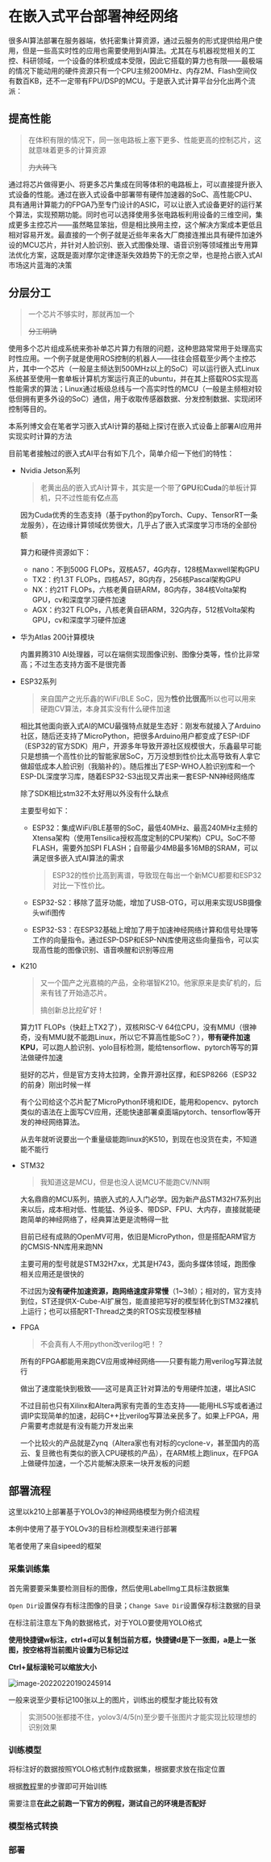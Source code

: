 # 在嵌入式平台部署神经网络

很多AI算法部署在服务器端，依托密集计算资源，通过云服务的形式提供给用户使用，但是一些高实时性的应用也需要使用到AI算法。尤其在与机器视觉相关的工控、科研领域，一个设备的体积或成本受限，因此它搭载的算力也有限——最极端的情况下能动用的硬件资源只有一个CPU主频200MHz、内存2M、Flash空间仅有数百KB，还不一定带有FPU/DSP的MCU。于是嵌入式计算平台分化出两个流派：

## 提高性能

> 在体积有限的情况下，同一张电路板上塞下更多、性能更高的控制芯片，这就意味着更多的计算资源
>
> ~~力大砖飞~~

通过将芯片做得更小、将更多芯片集成在同等体积的电路板上，可以直接提升嵌入式设备的性能。通过在嵌入式设备中部署带有硬件加速器的SoC、高性能CPU、具有通用计算能力的FPGA乃至专门设计的ASIC，可以让嵌入式设备更好的运行某个算法，实现预期功能。同时也可以选择使用多张电路板利用设备的三维空间，集成更多主控芯片——虽然略显笨拙，但是相比换用主控，这个解决方案成本更低且相对容易开发。最直接的一个例子就是近些年来各大厂商接连推出具有硬件加速外设的MCU芯片，并针对人脸识别、嵌入式图像处理、语音识别等领域推出专用算法优化方案，这既是面对摩尔定律逐渐失效趋势下的无奈之举，也是抢占嵌入式AI市场这片蓝海的决策

## 分层分工

> 一个芯片不够实时，那就再加一个
>
> ~~分工明确~~

使用多个芯片组成系统来弥补单芯片算力有限的问题，这种思路常常用于处理高实时性应用。一个例子就是使用ROS控制的机器人——往往会搭载至少两个主控芯片，其中一个芯片（一般是主频达到500MHz以上的SoC）可以运行嵌入式Linux系统甚至使用一套单板计算机方案运行真正的ubuntu，并在其上搭载ROS实现高性能需求的算法；Linux通过板级总线与一个高实时性的MCU（一般是主频相对较低但拥有更多外设的SoC）通信，用于收取传感器数据、分发控制数据、实现闭环控制等目的。

本系列博文会在笔者学习嵌入式AI计算的基础上探讨在嵌入式设备上部署AI应用并实现实时计算的方法

目前笔者接触过的嵌入式AI平台有如下几个，简单介绍一下他们的特性：

* Nvidia Jetson系列

    > 老黄出品的嵌入式AI计算卡，其实是一个带了**GPU**和**Cuda**的单板计算机，只不过性能有**亿**点高

    因为Cuda优秀的生态支持（基于python的pyTorch、Cupy、TensorRT一条龙服务），在边缘计算领域优势很大，几乎占了嵌入式深度学习市场的全部份额

    算力和硬件资源如下：

    * nano：不到500G FLOPs，双核A57，4G内存，128核Maxwell架构GPU
    * TX2：约1.3T FLOPs，四核A57，8G内存，256核Pascal架构GPU
    * NX：约21T FLOPs，六核老黄自研ARM，8G内存，384核Volta架构GPU，cv和深度学习硬件加速
    * AGX：约32T FLOPs，八核老黄自研ARM，32G内存，512核Volta架构GPU，cv和深度学习硬件加速

* 华为Atlas 200计算模块

    内置昇腾310 AI处理器，可以在端侧实现图像识别、图像分类等，性价比非常高；不过生态支持方面不是很完善

* ESP32系列

    > 来自国产之光乐鑫的WiFi/BLE SoC，因为**性价比很高**所以也可以用来硬跑CV算法，本身其实没有什么硬件加速

    相比其他面向嵌入式AI的MCU最强特点就是生态好：刚发布就接入了Arduino社区，随后还支持了MicroPython，把很多Arduino用户都变成了ESP-IDF（ESP32的官方SDK）用户，开源多年导致开源社区规模很大，乐鑫最早可能只是想搞一个高性价比的智能家居SoC，万万没想到性价比太高导致有人拿它做超低成本人脸识别（我脑补的）。随后推出了ESP-WHO人脸识别库和一个ESP-DL深度学习库，随着ESP32-S3出现又弄出来一套ESP-NN神经网络库

    除了SDK相比stm32不太好用以外没有什么缺点

    主要型号如下：

    * ESP32：集成WiFi/BLE基带的SoC，最低40MHz、最高240MHz主频的Xtensa架构（使用Tensilica授权高度定制的CPU架构）CPU。SoC不带FLASH，需要外加SPI FLASH；自带最少4MB最多16MB的SRAM，可以满足很多嵌入式AI算法的需求

        > ESP32的性价比高到离谱，导致现在每出一个新MCU都要和ESP32对比一下性价比。

    * ESP32-S2：移除了蓝牙功能，增加了USB-OTG，可以用来实现USB摄像头wifi图传

    * ESP32-S3：在ESP32基础上增加了用于加速神经网络计算和信号处理等工作的向量指令。通过ESP-DSP和ESP-NN库使用这些向量指令，可以实现高性能的图像识别、语音唤醒和识别等应用

* K210

    > 又一个国产之光嘉楠的产品，全称堪智K210。他家原来是卖矿机的，后来有钱了开始造芯片。
    >
    > 搞创新总比挖矿好！

    算力1T FLOPs（快赶上TX2了），双核RISC-V 64位CPU，没有MMU（很神奇，没有MMU就不能跑Linux，所以它不算高性能SoC？），**带有硬件加速KPU**，可以跑人脸识别、yolo目标检测，能给tensorflow、pytorch等写的算法做硬件加速

    挺好的芯片，但是官方支持太拉跨，全靠开源社区撑，和ESP8266（ESP32的前身）刚出时候一样

    有个公司给这个芯片配了MicroPython环境和IDE，能用和opencv、pytorch类似的语法在上面写CV应用，还能快速部署桌面端pytorch、tensorflow等开发的神经网络算法。

    从去年就听说要出一个重量级能跑linux的K510，到现在也没货在卖，不知道能不能行

* STM32

    > 我知道这是MCU，但是也没人说MCU不能跑CV/NN啊

    大名鼎鼎的MCU系列，搞嵌入式的人入门必学。因为新产品STM32H7系列出来以后，成本相对低、性能猛、外设多、带DSP、FPU、大内存，直接就能硬跑简单的神经网络了，经典算法更是流畅得一批

    目前已经有成熟的OpenMV可用，依旧是MicroPython，但是搭配ARM官方的CMSIS-NN库用来跑NN

    主要可用的型号就是STM32H7xx，尤其是H743，面向多媒体领域，跑图像相关应用还是很快的

    不过因为**没有硬件加速资源，跑网络速度非常慢**（1~3帧）；相对的，官方支持到位，ST还提供X-Cube-AI扩展包，能直接把写好的模型转化到STM32裸机上运行；也可以搭配RT-Thread之类的RTOS实现模型移植

* FPGA

    > 不会真有人不用python改verilog吧！？

    所有的FPGA都能用来跑CV应用或神经网络——只要有能力用verilog写算法就行

    做出了速度能快到极致——这可是真正针对算法的专用硬件加速，堪比ASIC

    不过目前也只有Xilinx和Altera两家有完善的生态支持——能用HLS写或者通过调IP实现简单的加速，起码C++比verilog写算法亲民多了。如果上FPGA，用户需要考虑就是有没有能力开发出来

    一个比较火的产品就是Zynq（Altera家也有对标的cyclone-v，甚至国内的高云、复旦微也有类似的嵌入CPU硬核的产品），在ARM核上跑linux，在FPGA上做硬件加速，一个芯片能解决原来一块开发板的问题

## 部署流程

这里以k210上部署基于YOLOv3的神经网络模型为例介绍流程

本例中使用了基于YOLOv3的目标检测模型来进行部署

笔者使用了来自sipeed的框架

### 采集训练集

首先需要要采集要检测目标的图像，然后使用LabelImg工具标注数据集

`Open Dir`设置保存有标注图像的目录；`Change Save Dir`设置保存标注数据的目录

在标注前注意左下角的数据格式，对于YOLO要使用YOLO格式

**使用快捷键w标注，ctrl+d可以复制当前方框，快捷键d是下一张图，a是上一张图，按空格将当前图片设置为已标记过**

**Ctrl+鼠标滚轮可以缩放大小**

![image-20220220190245914](嵌入式机器学习1【嵌入式神经网络】.assets/image-20220220190245914.png)

一般来说至少要标记100张以上的图片，训练出的模型才能比较有效

> 实测500张都搂不住，yolov3/4/5(n)至少要千张图片才能实现比较理想的识别效果

### 训练模型

将标注好的数据按照YOLO格式制作成数据集，根据要求放在指定位置

根据[教程]()里的步骤即可开始训练

需要注意**在此之前跑一下官方的例程，测试自己的环境是否配好**





### 模型格式转换









### 部署











